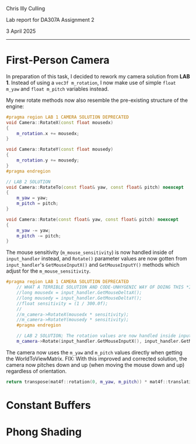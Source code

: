 Chris Illy Culling

Lab report for DA307A Assignment 2

3 April 2025

---

# First-Person Camera

In preparation of this task, I decided to rework my camera solution from **LAB 1**. Instead of using a `vec3f m_rotation`, I now make use of simple `float m_yaw` and `float m_pitch` variables instead.

My new rotate methods now also resemble the pre-existing structure of the engine:

```cpp
#pragma region LAB 1 CAMERA SOLUTION DEPRECATED
void Camera::RotateX(const float mousedx)
{
	m_rotation.x += mousedx;
}

void Camera::RotateY(const float mousedy)
{
	m_rotation.y += mousedy;
}
#pragma endregion

// LAB 2 SOLUTION
void Camera::RotateTo(const float& yaw, const float& pitch) noexcept
{
	m_yaw = yaw;
	m_pitch = pitch;
}

void Camera::Rotate(const float& yaw, const float& pitch) noexcept
{
	m_yaw -= yaw;
	m_pitch -= pitch;
}
```

The mouse sensitivity (`m_mouse_sensitivity`) is now handled inside of `input_handler` instead, and `Rotate()` parameter values are now gotten from `input_handler`'s `GetMouseInputX()` and  `GetMouseInputY()` methods which adjust for the `m_mouse_sensitivity`.

```cpp
#pragma region LAB 1 CAMERA SOLUTION DEPRECATED
    // WHAT A TERRIBLE SOLUTION AND CODE-UNHYGENIC WAY OF DOING THIS *INSIDE* THE SCENE UPDATE() METHOD 😱
	//long mousedx = input_handler.GetMouseDeltaX();
	//long mousedy = input_handler.GetMouseDeltaY();
	//float sensitivity = (1 / 300.0f);
	//
	//m_camera->RotateX(mousedx * sensitivity);
	//m_camera->RotateY(mousedy * sensitivity);
	#pragma endregion

    // LAB 2 SOLUTION; The rotation values are now handled inside input_handler! 
	m_camera->Rotate(input_handler.GetMouseInputX(), input_handler.GetMouseInputY());
```

The camera now uses the `m_yaw` and `m_pitch` values directly when getting the WorldToViewMatrix. FIX: With this improved and corrected solution, the camera now pitches down and up (when moving the mouse down and up) regardless of orientation.

```cpp
return transpose(mat4f::rotation(0, m_yaw, m_pitch)) * mat4f::translation(-m_position);
```

# Constant Buffers

# Phong Shading